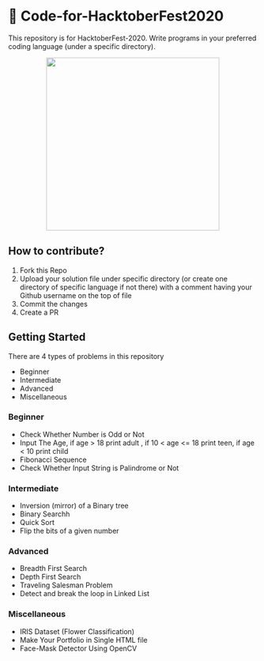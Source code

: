 # :ghost: Code-for-HacktoberFest2020
This repository is for HacktoberFest-2020. 
Write programs in your preferred coding language (under a specific directory).

<p align="center">
<img height="350" width="auto" src="https://cd.foundation/wp-content/uploads/sites/78/2020/09/Logo-Sponsors-Light.svg" /><br>
</p>

## How to contribute?
<ol>
  <li>Fork this Repo</li>
  <li>Upload your solution file under specific directory (or create one directory of specific language if not there) with a comment having your Github username on the top of file </li>
  <li>Commit the changes </li>
  <li>Create a PR </li>
</ol>

## Getting Started

There are 4 types of problems in this repository
<ul>
  <li>Beginner</li>
  <li>Intermediate</li>
  <li>Advanced</li>
  <li>Miscellaneous</li>
</ul>

### Beginner

<ul>
  <li>Check Whether Number is Odd or Not</li>
  <li>Input The Age, if age > 18 print adult , if 10 < age <= 18 print teen, if age < 10 print child</li>
  <li>Fibonacci Sequence</li>
  <li>Check Whether Input String is Palindrome or Not</li>
</ul>

### Intermediate

<ul>
  <li>Inversion (mirror) of a Binary tree</li>
  <li>Binary Searchh</li>
  <li>Quick Sort</li>
  <li>Flip the bits of a given number</li>
</ul>

### Advanced

<ul>
  <li>Breadth First Search</li>
  <li>Depth First Search</li>
  <li>Traveling Salesman Problem</li>
  <li>Detect and break the loop in Linked List</li>
</ul>

### Miscellaneous

<ul>
  <li>IRIS Dataset (Flower Classification)</li>
  <li>Make Your Portfolio in Single HTML file</li>
  <li>Face-Mask Detector Using OpenCV</li>
</ul>
